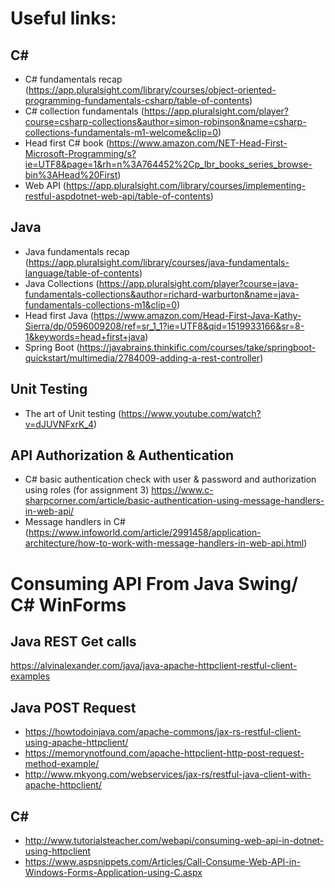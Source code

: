 # Useful links:

## C#
- C# fundamentals recap (https://app.pluralsight.com/library/courses/object-oriented-programming-fundamentals-csharp/table-of-contents)
- C# collection fundamentals (https://app.pluralsight.com/player?course=csharp-collections&author=simon-robinson&name=csharp-collections-fundamentals-m1-welcome&clip=0)
- Head first C# book (https://www.amazon.com/NET-Head-First-Microsoft-Programming/s?ie=UTF8&page=1&rh=n%3A764452%2Cp_lbr_books_series_browse-bin%3AHead%20First)
- Web API (https://app.pluralsight.com/library/courses/implementing-restful-aspdotnet-web-api/table-of-contents)

## Java
- Java fundamentals recap (https://app.pluralsight.com/library/courses/java-fundamentals-language/table-of-contents)
- Java Collections (https://app.pluralsight.com/player?course=java-fundamentals-collections&author=richard-warburton&name=java-fundamentals-collections-m1&clip=0)
- Head first Java (https://www.amazon.com/Head-First-Java-Kathy-Sierra/dp/0596009208/ref=sr_1_1?ie=UTF8&qid=1519933166&sr=8-1&keywords=head+first+java)
- Spring Boot (https://javabrains.thinkific.com/courses/take/springboot-quickstart/multimedia/2784009-adding-a-rest-controller)

## Unit Testing
- The art of Unit testing (https://www.youtube.com/watch?v=dJUVNFxrK_4)

## API Authorization & Authentication
- C# basic authentication check with user & password and authorization using roles (for assignment 3) https://www.c-sharpcorner.com/article/basic-authentication-using-message-handlers-in-web-api/
- Message handlers in C# (https://www.infoworld.com/article/2991458/application-architecture/how-to-work-with-message-handlers-in-web-api.html)

# Consuming API From Java Swing/ C# WinForms

## Java REST Get calls
https://alvinalexander.com/java/java-apache-httpclient-restful-client-examples

## Java POST Request
- https://howtodoinjava.com/apache-commons/jax-rs-restful-client-using-apache-httpclient/
- https://memorynotfound.com/apache-httpclient-http-post-request-method-example/
- http://www.mkyong.com/webservices/jax-rs/restful-java-client-with-apache-httpclient/

## C#
- http://www.tutorialsteacher.com/webapi/consuming-web-api-in-dotnet-using-httpclient
- https://www.aspsnippets.com/Articles/Call-Consume-Web-API-in-Windows-Forms-Application-using-C.aspx
